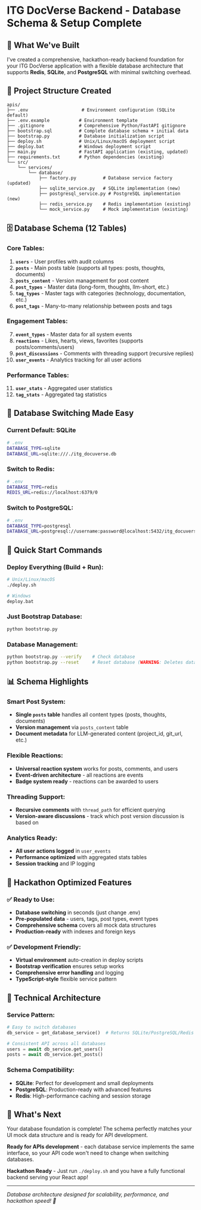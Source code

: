 # ITG DocVerse Backend - Database Schema & Setup Complete

## 🎯 **What We've Built**

I've created a comprehensive, hackathon-ready backend foundation for your ITG DocVerse application with a flexible database architecture that supports **Redis**, **SQLite**, and **PostgreSQL** with minimal switching overhead.

## 📁 **Project Structure Created**

```
apis/
├── .env                    # Environment configuration (SQLite default)
├── .env.example           # Environment template
├── .gitignore             # Comprehensive Python/FastAPI gitignore
├── bootstrap.sql          # Complete database schema + initial data
├── bootstrap.py           # Database initialization script
├── deploy.sh              # Unix/Linux/macOS deployment script
├── deploy.bat             # Windows deployment script
├── main.py                # FastAPI application (existing, updated)
├── requirements.txt       # Python dependencies (existing)
└── src/
    └── services/
        └── database/
            ├── factory.py          # Database service factory (updated)
            ├── sqlite_service.py   # SQLite implementation (new)
            ├── postgresql_service.py # PostgreSQL implementation (new)
            ├── redis_service.py    # Redis implementation (existing)
            └── mock_service.py     # Mock implementation (existing)
```

## 🗄️ **Database Schema (12 Tables)**

### **Core Tables:**
1. **`users`** - User profiles with audit columns
2. **`posts`** - Main posts table (supports all types: posts, thoughts, documents)
3. **`posts_content`** - Version management for post content
4. **`post_types`** - Master data (long-form, thoughts, llm-short, etc.)
5. **`tag_types`** - Master tags with categories (technology, documentation, etc.)
6. **`post_tags`** - Many-to-many relationship between posts and tags

### **Engagement Tables:**
7. **`event_types`** - Master data for all system events
8. **`reactions`** - Likes, hearts, views, favorites (supports posts/comments/users)
9. **`post_discussions`** - Comments with threading support (recursive replies)
10. **`user_events`** - Analytics tracking for all user actions

### **Performance Tables:**
11. **`user_stats`** - Aggregated user statistics
12. **`tag_stats`** - Aggregated tag statistics

## 🔄 **Database Switching Made Easy**

### **Current Default: SQLite**
```bash
# .env
DATABASE_TYPE=sqlite
DATABASE_URL=sqlite:///./itg_docuverse.db
```

### **Switch to Redis:**
```bash
# .env
DATABASE_TYPE=redis
REDIS_URL=redis://localhost:6379/0
```

### **Switch to PostgreSQL:**
```bash
# .env
DATABASE_TYPE=postgresql
DATABASE_URL=postgresql://username:password@localhost:5432/itg_docuverse
```

## 🚀 **Quick Start Commands**

### **Deploy Everything (Build + Run):**
```bash
# Unix/Linux/macOS
./deploy.sh

# Windows
deploy.bat
```

### **Just Bootstrap Database:**
```bash
python bootstrap.py
```

### **Database Management:**
```bash
python bootstrap.py --verify    # Check database
python bootstrap.py --reset     # Reset database (WARNING: Deletes data)
```

## 📊 **Schema Highlights**

### **Smart Post System:**
- **Single `posts` table** handles all content types (posts, thoughts, documents)
- **Version management** via `posts_content` table
- **Document metadata** for LLM-generated content (project_id, git_url, etc.)

### **Flexible Reactions:**
- **Universal reaction system** works for posts, comments, and users
- **Event-driven architecture** - all reactions are events
- **Badge system ready** - reactions can be awarded to users

### **Threading Support:**
- **Recursive comments** with `thread_path` for efficient querying
- **Version-aware discussions** - track which post version discussion is based on

### **Analytics Ready:**
- **All user actions logged** in `user_events`
- **Performance optimized** with aggregated stats tables
- **Session tracking** and IP logging

## 🎯 **Hackathon Optimized Features**

### ✅ **Ready to Use:**
- **Database switching** in seconds (just change .env)
- **Pre-populated data** - users, tags, post types, event types
- **Comprehensive schema** covers all mock data structures
- **Production-ready** with indexes and foreign keys

### ✅ **Development Friendly:**
- **Virtual environment** auto-creation in deploy scripts
- **Bootstrap verification** ensures setup works
- **Comprehensive error handling** and logging
- **TypeScript-style** flexible service pattern

## 🔧 **Technical Architecture**

### **Service Pattern:**
```python
# Easy to switch databases
db_service = get_database_service()  # Returns SQLite/PostgreSQL/Redis based on .env

# Consistent API across all databases
users = await db_service.get_users()
posts = await db_service.get_posts()
```

### **Schema Compatibility:**
- **SQLite**: Perfect for development and small deployments
- **PostgreSQL**: Production-ready with advanced features
- **Redis**: High-performance caching and session storage

## 🎉 **What's Next**

Your database foundation is complete! The schema perfectly matches your UI mock data structure and is ready for API development. 

**Ready for APIs development** - each database service implements the same interface, so your API code won't need to change when switching databases.

**Hackathon Ready** - Just run `./deploy.sh` and you have a fully functional backend serving your React app!

---

*Database architecture designed for scalability, performance, and hackathon speed! 🚀*
